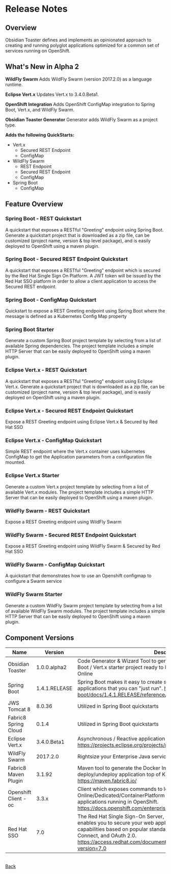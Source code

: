 # Release Notes

## Overview

Obsidian Toaster defines and implements an opinionated approach to creating and running polyglot applications optimized for a common set of services running on OpenShift.

## What's New in Alpha 2

__WildFly Swarm__
Adds WildFly Swarm (version 2017.2.0) as a language runtime.

**Eclipse Vert.x**
Updates Vert.x to 3.4.0.Beta1.

**OpenShift Integration**
Adds OpenShift ConfigMap integration to Spring Boot, Vert.x, and WildFly Swarm.

**Obsidian Toaster Generator**
Generator adds WildFly Swarm as a project type.

**Adds the following QuickStarts:**
* Vert.x
  - Secured REST Endpoint
  - ConfigMap
* WildFly Swarm
  - REST Endpoint
  - Secured REST Endpoint
  - ConfigMap
* Spring Boot
  - ConfigMap

## Feature Overview

### Spring Boot - REST Quickstart

A quickstart that exposes a RESTful "Greeting" endpoint using Spring Boot.
Generate a quickstart project that is downloaded as a zip file, can be customized (project name, version & top level package), and is easily deployed to OpenShift using a maven plugin.

### Spring Boot - Secured REST Endpoint Quickstart

A quickstart that exposes a RESTful "Greeting" endpoint which is secured by the Red Hat Single Sign On Platform.
A JWT token will be issued by the Red Hat SSO platform in order to allow a client application to access the Secured REST endpoint.

### Spring Boot - ConfigMap Quickstart
Quickstart to expose a REST Greeting endpoint using Spring Boot where the message is defined as a Kubernetes Config Map property

### Spring Boot Starter

Generate a custom Spring Boot project template by selecting from a list of available Spring dependencies.
The project template includes a simple HTTP Server that can be easily deployed to OpenShift using a maven plugin.

### Eclipse Vert.x - REST Quickstart

A quickstart that exposes a RESTful "Greeting" endpoint using Eclipse Vert.x.
Generate a quickstart project that is downloaded as a zip file, can be customized (project name, version & top level package), and is easily deployed on OpenShift using a maven plugin.

### Eclipse Vert.x - Secured REST Endpoint Quickstart
Expose a REST Greeting endpoint using Eclipse Vert.x & Secured by Red Hat SSO


### Eclipse Vert.x - ConfigMap Quickstart
Simple REST endpoint where the Vert.x container uses kubernetes ConfigMap to get the Application parameters from a configuration file mounted.

### Eclipse Vert.x Starter
Generate a custom Vert.x project template by selecting from a list of available Vert.x modules.
The project template includes a simple HTTP Server that can be easily deployed to OpenShift using a maven plugin.

### WildFly Swarm - REST Quickstart
Expose a REST Greeting endpoint using WildFly Swarm

### WildFly Swarm - Secured REST Endpoint Quickstart
Expose a REST Greeting endpoint using WildFly Swarm & Secured by Red Hat SSO

### WildFly Swarm - ConfigMap Quickstart
A quickstart that demonstrates how to use an Openshift configmap to configure a Swarm service

### WildFly Swarm Starter
Generate a custom WildFly Swarm project template by selecting from a list of available WildFly Swarm modules. The project template includes a simple HTTP Server that can be easily deployed to OpenShift using a maven plugin.

## Component Versions

| Name | Version | Description |
| --- | --- | --- |
| Obsidian Toaster | 1.0.0.alpha2 | Code Generator & Wizard Tool to generate a quickstart or custom Spring Boot / Vert.x starter project ready to be built and deployed to OpenShift Online |
| Spring Boot | 1.4.1.RELEASE | Spring Boot makes it easy to create stand-alone, production-grade Spring applications that you can "just run". http://docs.spring.io/spring-boot/docs/1.4.1.RELEASE/reference/htmlsingle/ |
| JWS Tomcat 8 | 8.0.36 | Utilized in Spring Boot quickstarts |
| Fabric8 Spring Cloud | 0.1.4 | Utilized in Spring Boot quickstarts |
| Eclipse Vert.x | 3.4.0.Beta1 | Asynchronous / Reactive application platform for the modern web https://projects.eclipse.org/projects/rt.vertx/releases/3.3.0 |
| WildFly Swarm | 2017.2.0 | Rightsize your Enterprise Java services
| Fabric8 Maven Plugin | 3.1.92 | Maven tool to generate the Docker Image, OpenShift files and deploy/undeploy application top of Kubernetes/OpenShift. https://maven.fabric8.io/ |
| Openshift Client - oc | 3.3.x | Client which exposes commands to log on to OpenShift Online/Dedicated/ContainerPlatform and to to manage your containerized applications running in OpenShift. https://docs.openshift.com/enterprise/3.2/cli_reference/get_started_cli.html |
| Red Hat SSO | 7.0 | The Red Hat Single Sign-On Server, based on the Keycloak project, enables you to secure your web applications by providing Web SSO capabilities based on popular standards such as SAML 2.0, OpenID Connect, and OAuth 2.0. https://access.redhat.com/documentation/en/red-hat-single-sign-on/?version=7.0 |

<br/>
<div class="col-sm-offset-2" style="margin-bottom:20px">
    <a class="btn btn-default" href="javascript:history.back()">
        <span class="i fa fa-angle-left"></span>
        Back
    </a>
</div>
